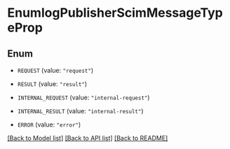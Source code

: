 # EnumlogPublisherScimMessageTypeProp

## Enum


* `REQUEST` (value: `"request"`)

* `RESULT` (value: `"result"`)

* `INTERNAL_REQUEST` (value: `"internal-request"`)

* `INTERNAL_RESULT` (value: `"internal-result"`)

* `ERROR` (value: `"error"`)


[[Back to Model list]](../README.md#documentation-for-models) [[Back to API list]](../README.md#documentation-for-api-endpoints) [[Back to README]](../README.md)


